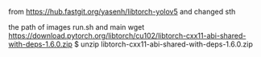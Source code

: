 from https://hub.fastgit.org/yasenh/libtorch-yolov5 and changed sth



the path of images   run.sh  and main 
wget https://download.pytorch.org/libtorch/cu102/libtorch-cxx11-abi-shared-with-deps-1.6.0.zip
$ unzip libtorch-cxx11-abi-shared-with-deps-1.6.0.zip
